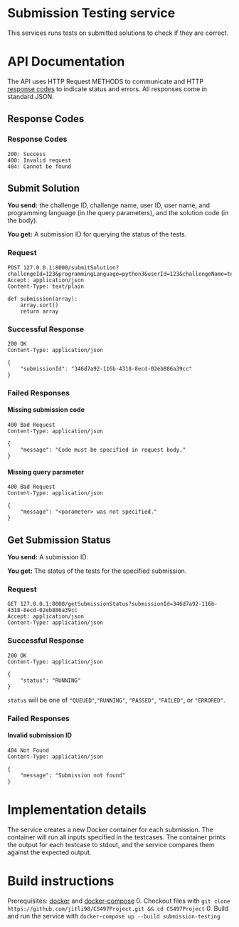 # Submission Testing service
This services runs tests on submitted solutions to check if they are correct.

# API Documentation
The API uses HTTP Request METHODS to communicate and HTTP [response codes](https://en.wikipedia.org/wiki/List_of_HTTP_status_codes) to indicate status and errors.
All responses come in standard JSON.

## Response Codes 
### Response Codes
```
200: Success
400: Invalid request
404: Cannot be found
```

## Submit Solution
**You send:** the challenge ID, challenge name, user ID, user name, and programming language (in the query parameters), and the solution code (in the body).

**You get:** A submission ID for querying the status of the tests.

### Request
```
POST 127.0.0.1:8000/submitSolution?challengeId=123&programmingLanguage=python3&userId=123&challengeName=test%20challenge&userName=matt
Accept: application/json
Content-Type: text/plain

def submission(array):
    array.sort()
    return array
```
### Successful Response
```
200 OK
Content-Type: application/json

{
    "submissionId": "346d7a92-116b-4318-8ecd-02eb886a39cc"
}
```
### Failed Responses
#### Missing submission code 
```
400 Bad Request
Content-Type: application/json

{
    "message": "Code must be specified in request body."
}
```
#### Missing query parameter 
```
400 Bad Request
Content-Type: application/json

{
    "message": "<parameter> was not specified."
}
```

## Get Submission Status
**You send:** A submission ID.

**You get:** The status of the tests for the specified submission. 

### Request
```
GET 127.0.0.1:8000/getSubmissionStatus?submissionId=346d7a92-116b-4318-8ecd-02eb886a39cc
Accept: application/json
Content-Type: application/json
```
### Successful Response
```
200 OK
Content-Type: application/json

{
    "status": "RUNNING"
}
```
`status` will be one of `"QUEUED"`,`"RUNNING"`, `"PASSED"`, `"FAILED"`, or `"ERRORED"`.  

### Failed Responses
#### Invalid submission ID 
```
404 Not Found
Content-Type: application/json

{
    "message": "Submission not found"
}
```

# Implementation details
The service creates a new Docker container for each submission.
The container will run all inputs specified in the testcases.
The container prints the output for each testcase to stdout, and the service compares them against the expected output.

# Build instructions
Prerequisites: [docker](https://docs.docker.com/engine/install/) and [docker-compose](https://docs.docker.com/compose/install/)
0. Checkout files with `git clone https://github.com/jitli98/CS497Project.git && cd CS497Project`
0. Build and run the service with `docker-compose up --build submission-testing`

